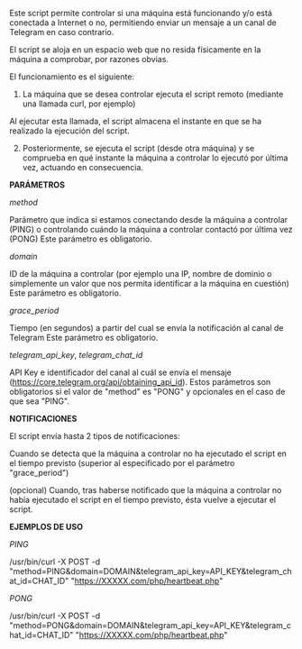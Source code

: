 Este script permite controlar si una máquina está funcionando y/o está conectada a Internet o no, permitiendo enviar un mensaje a un canal de Telegram en caso contrario.

El script se aloja en un espacio web que no resida físicamente en la máquina a comprobar, por razones obvias.

El funcionamiento es el siguiente:

1) La máquina que se desea controlar ejecuta el script remoto (mediante una llamada curl, por ejemplo) 

Al ejecutar esta llamada, el script almacena el instante en que se ha realizado la ejecución del script.

2) Posteriormente, se ejecuta el script (desde otra máquina) y se comprueba en qué instante la máquina a controlar lo ejecutó por última vez, actuando en consecuencia.

<B>PARÁMETROS</B>

<I>method</I>

Parámetro que indica si estamos conectando desde la máquina a controlar (PING) o controlando cuándo la máquina a controlar contactó por última vez (PONG)
Este parámetro es obligatorio.

<I>domain</I>

ID de la máquina a controlar (por ejemplo una IP, nombre de dominio o simplemente un valor que nos permita identificar a la máquina en cuestión)
Este parámetro es obligatorio.

<I>grace_period</I>

Tiempo (en segundos) a partir del cual se envía la notificación al canal de Telegram
Este parámetro es obligatorio.

<I>telegram_api_key</I>, <I>telegram_chat_id</I>

API Key e identificador del canal al cuál se envía el mensaje (https://core.telegram.org/api/obtaining_api_id).
Estos parámetros son obligatorios si el valor de "method" es "PONG" y opcionales en el caso de que sea "PING".

<B>NOTIFICACIONES</B>

El script envía hasta 2 tipos de notificaciones:

Cuando se detecta que la máquina a controlar no ha ejecutado el script en el tiempo previsto (superior al especificado por el parámetro "grace_period")

(opcional) Cuando, tras haberse notificado que la máquina a controlar no había ejecutado el script en el tiempo previsto, ésta vuelve a ejecutar el script. 

<B>EJEMPLOS DE USO</B>

<I>PING</I>

/usr/bin/curl -X POST -d "method=PING&domain=DOMAIN&telegram_api_key=API_KEY&telegram_chat_id=CHAT_ID" "https://XXXXX.com/php/heartbeat.php"


<I>PONG</I>

/usr/bin/curl -X POST -d "method=PONG&domain=DOMAIN&telegram_api_key=API_KEY&telegram_chat_id=CHAT_ID" "https://XXXXX.com/php/heartbeat.php"




